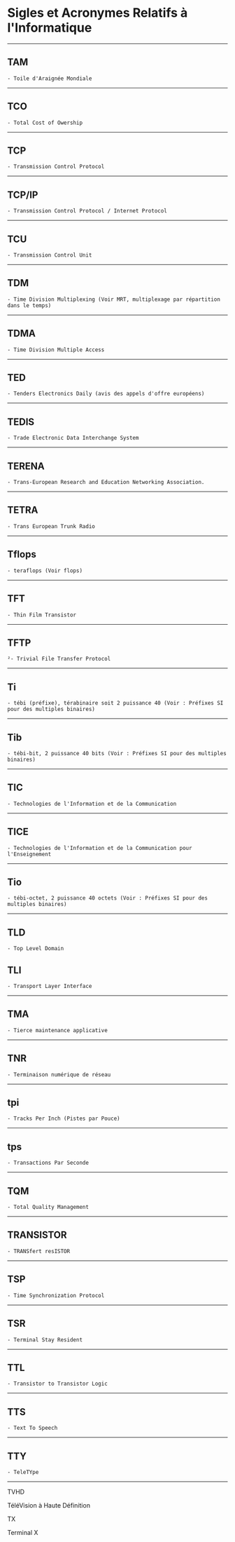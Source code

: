 # **Sigles et Acronymes Relatifs à l'Informatique**

---
## **TAM**

    - Toile d'Araignée Mondiale
---
## **TCO**

    - Total Cost of Owership
---
## **TCP**

    - Transmission Control Protocol
---
## **TCP/IP**

    - Transmission Control Protocol / Internet Protocol
---
## **TCU**

    - Transmission Control Unit
---
## **TDM**

    - Time Division Multiplexing (Voir MRT, multiplexage par répartition dans le temps)
---
## **TDMA**

    - Time Division Multiple Access
---
## **TED**

    - Tenders Electronics Daily (avis des appels d'offre européens)
---
## **TEDIS**

    - Trade Electronic Data Interchange System
---
## **TERENA**

    - Trans-European Research and Education Networking Association.
---
## **TETRA**

    - Trans European Trunk Radio
---
## **Tflops**

    - teraflops (Voir flops)
---
## **TFT**

    - Thin Film Transistor
---
## **TFTP**

    ²- Trivial File Transfer Protocol
---
## **Ti**

    - tébi (préfixe), térabinaire soit 2 puissance 40 (Voir : Préfixes SI pour des multiples binaires)
---
## **Tib**

    - tébi-bit, 2 puissance 40 bits (Voir : Préfixes SI pour des multiples binaires)
---
## **TIC**

    - Technologies de l'Information et de la Communication
---
## **TICE**

    - Technologies de l'Information et de la Communication pour l'Enseignement
---
## **Tio**

    - tébi-octet, 2 puissance 40 octets (Voir : Préfixes SI pour des multiples binaires)
---
## **TLD**

    - Top Level Domain

## **TLI**

    - Transport Layer Interface
---
## **TMA**

    - Tierce maintenance applicative
---
## **TNR**

    - Terminaison numérique de réseau
---
## **tpi**

    - Tracks Per Inch (Pistes par Pouce)
---
## **tps**

    - Transactions Par Seconde
---
## **TQM**

    - Total Quality Management
---
## **TRANSISTOR**

    - TRANSfert resISTOR
---
## **TSP**

    - Time Synchronization Protocol
---
## **TSR**

    - Terminal Stay Resident
---
## **TTL**

    - Transistor to Transistor Logic
---
## **TTS**

    - Text To Speech
---
## **TTY**

    - TeleTYpe
---
TVHD

TéléVision à Haute Définition

TX

Terminal X
